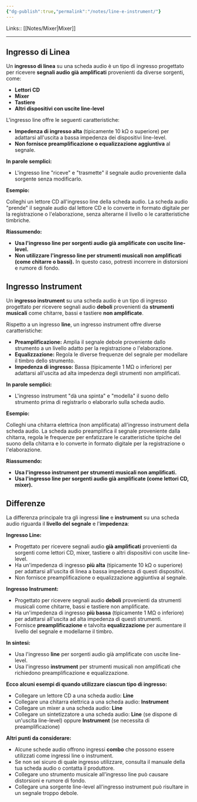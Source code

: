 ```yaml
---
{"dg-publish":true,"permalink":"/notes/line-e-instrument/"}
---
```


Links:: [[Notes/Mixer\|Mixer]]
 
---

## Ingresso di Linea

Un **ingresso di linea** su una scheda audio è un tipo di ingresso progettato per ricevere **segnali audio già amplificati** provenienti da diverse sorgenti, come:

- **Lettori CD**
- **Mixer**
- **Tastiere**
- **Altri dispositivi con uscite line-level**

L'ingresso line offre le seguenti caratteristiche:

- **Impedenza di ingresso alta** (tipicamente 10 kΩ o superiore) per adattarsi all'uscita a bassa impedenza dei dispositivi line-level.
- **Non fornisce preamplificazione o equalizzazione aggiuntiva** al segnale.

**In parole semplici:**

- L'ingresso line "riceve" e "trasmette" il segnale audio proveniente dalla sorgente senza modificarlo.

**Esempio:**

Colleghi un lettore CD all'ingresso line della scheda audio. La scheda audio "prende" il segnale audio dal lettore CD e lo converte in formato digitale per la registrazione o l'elaborazione, senza alterarne il livello o le caratteristiche timbriche.

**Riassumendo:**

- **Usa l'ingresso line per sorgenti audio già amplificate con uscite line-level.**
- **Non utilizzare l'ingresso line per strumenti musicali non amplificati (come chitarre o bassi).** In questo caso, potresti incorrere in distorsioni e rumore di fondo.

## Ingresso Instrument

Un **ingresso instrument** su una scheda audio è un tipo di ingresso progettato per ricevere segnali audio **deboli** provenienti da **strumenti musicali** come chitarre, bassi e tastiere **non amplificate**.

Rispetto a un ingresso **line**, un ingresso instrument offre diverse caratteristiche:

- **Preamplificazione:** Amplia il segnale debole proveniente dallo strumento a un livello adatto per la registrazione o l'elaborazione.
- **Equalizzazione:** Regola le diverse frequenze del segnale per modellare il timbro dello strumento.
- **Impedenza di ingresso:** Bassa (tipicamente 1 MΩ o inferiore) per adattarsi all'uscita ad alta impedenza degli strumenti non amplificati.

**In parole semplici:**

- L'ingresso instrument "dà una spinta" e "modella" il suono dello strumento prima di registrarlo o elaborarlo sulla scheda audio.

**Esempio:**

Colleghi una chitarra elettrica (non amplificata) all'ingresso instrument della scheda audio. La scheda audio preamplifica il segnale proveniente dalla chitarra, regola le frequenze per enfatizzare le caratteristiche tipiche del suono della chitarra e lo converte in formato digitale per la registrazione o l'elaborazione.

**Riassumendo:**

- **Usa l'ingresso instrument per strumenti musicali non amplificati.**
- **Usa l'ingresso line per sorgenti audio già amplificate (come lettori CD, mixer).**


## Differenze

La differenza principale tra gli ingressi **line** e **instrument** su una scheda audio riguarda il **livello del segnale** e l'**impedenza**:

**Ingresso Line:**

- Progettato per ricevere segnali audio **già amplificati** provenienti da sorgenti come lettori CD, mixer, tastiere o altri dispositivi con uscite line-level.
- Ha un'impedenza di ingresso **più alta** (tipicamente 10 kΩ o superiore) per adattarsi all'uscita di linea a bassa impedenza di questi dispositivi.
- Non fornisce preamplificazione o equalizzazione aggiuntiva al segnale.

**Ingresso Instrument:**

- Progettato per ricevere segnali audio **deboli** provenienti da strumenti musicali come chitarre, bassi e tastiere non amplificate.
- Ha un'impedenza di ingresso **più bassa** (tipicamente 1 MΩ o inferiore) per adattarsi all'uscita ad alta impedenza di questi strumenti.
- Fornisce **preamplificazione** e talvolta **equalizzazione** per aumentare il livello del segnale e modellarne il timbro.

**In sintesi:**

- Usa l'ingresso **line** per sorgenti audio già amplificate con uscite line-level.
- Usa l'ingresso **instrument** per strumenti musicali non amplificati che richiedono preamplificazione e equalizzazione.

**Ecco alcuni esempi di quando utilizzare ciascun tipo di ingresso:**

- Collegare un lettore CD a una scheda audio: **Line**
- Collegare una chitarra elettrica a una scheda audio: **Instrument**
- Collegare un mixer a una scheda audio: **Line**
- Collegare un sintetizzatore a una scheda audio: **Line** (se dispone di un'uscita line-level) oppure **Instrument** (se necessita di preamplificazione)

**Altri punti da considerare:**

- Alcune schede audio offrono ingressi **combo** che possono essere utilizzati come ingressi line o instrument.
- Se non sei sicuro di quale ingresso utilizzare, consulta il manuale della tua scheda audio o contatta il produttore.
- Collegare uno strumento musicale all'ingresso line può causare distorsioni e rumore di fondo.
- Collegare una sorgente line-level all'ingresso instrument può risultare in un segnale troppo debole.


